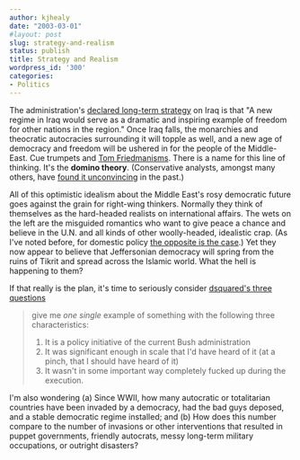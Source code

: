 ```yaml
---
author: kjhealy
date: "2003-03-01"
#layout: post
slug: strategy-and-realism
status: publish
title: Strategy and Realism
wordpress_id: '300'
categories:
- Politics
---
```


The administration's [declared long-term strategy](http://www.agonist.org/archives/000653.html#000653) on Iraq is that "A new regime in Iraq would serve as a dramatic and inspiring example of freedom for other nations in the region." Once Iraq falls, the monarchies and theocratic autocracies surrounding it will topple as well, and a new age of democracy and freedom will be ushered in for the people of the Middle-East. Cue trumpets and [Tom Friedmanisms](http://www.nytimes.com/2003/02/26/opinion/26FRIE.html). There is a name for this line of thinking. It's the **domino theory**. (Conservative analysts, amongst many others, have [found it unconvincing](http://www.cato.org/pubs/fpbriefs/fpb-042.html) in the past.)

All of this optimistic idealism about the Middle East's rosy democratic future goes against the grain for right-wing thinkers. Normally they think of themselves as the hard-headed realists on international affairs. The wets on the left are the misguided romantics who want to give peace a chance and believe in the U.N. and all kinds of other woolly-headed, idealistic crap. (As I've noted before, for domestic policy [the opposite is the case](http://www.kieranhealy.org/blog/archives/000089.html).) Yet they now appear to believe that Jeffersonian democracy will spring from the ruins of Tikrit and spread across the Islamic world. What the hell is happening to them?

If that really is the plan, it's time to seriously consider [dsquared's three questions](http://d-squareddigest.blogspot.com/2003_02_23_d-squareddigest_archive.html#89796111)

> give me *one single* example of something with the following three characteristics:
>  1. It is a policy initiative of the current Bush administration
>  2. It was significant enough in scale that I'd have heard of it (at a pinch, that I should have heard of it)
>  3. It wasn't in some important way completely fucked up during the execution.

I'm also wondering (a) Since WWII, how many autocratic or totalitarian countries have been invaded by a democracy, had the bad guys deposed, and a stable democratic regime installed; and (b) How does this number compare to the number of invasions or other interventions that resulted in puppet governments, friendly autocrats, messy long-term military occupations, or outright disasters?
